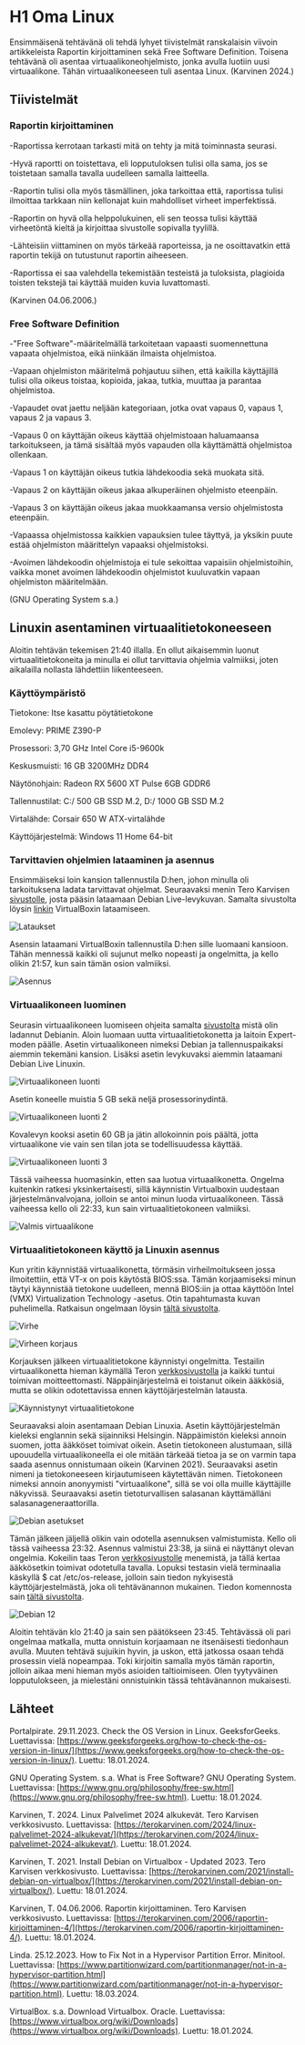 # H1 Oma Linux

Ensimmäisenä tehtävänä oli tehdä lyhyet tiivistelmät ranskalaisin viivoin artikkeleista Raportin kirjoittaminen sekä Free Software Definition. Toisena tehtävänä oli asentaa virtuaalikoneohjelmisto, jonka avulla luotiin uusi virtuaalikone. Tähän virtuaalikoneeseen tuli asentaa Linux. (Karvinen 2024.)

## Tiivistelmät

### Raportin kirjoittaminen

-Raportissa kerrotaan tarkasti mitä on tehty ja mitä toiminnasta seurasi.

-Hyvä raportti on toistettava, eli lopputuloksen tulisi olla sama, jos se toistetaan samalla tavalla uudelleen samalla laitteella.

-Raportin tulisi olla myös täsmällinen, joka tarkoittaa että, raportissa tulisi ilmoittaa tarkkaan niin kellonajat kuin mahdolliset virheet imperfektissä.

-Raportin on hyvä olla helppolukuinen, eli sen teossa tulisi käyttää virheetöntä kieltä ja kirjoittaa sivustolle sopivalla tyylillä.

-Lähteisiin viittaminen on myös tärkeää raporteissa, ja ne osoittavatkin että raportin tekijä on tutustunut raportin aiheeseen.

-Raportissa ei saa valehdella tekemistään testeistä ja tuloksista, plagioida toisten tekstejä tai käyttää muiden kuvia luvattomasti.

(Karvinen 04.06.2006.)

### Free Software Definition

-"Free Software"-määritelmällä tarkoitetaan vapaasti suomennettuna vapaata ohjelmistoa, eikä niinkään ilmaista ohjelmistoa.

-Vapaan ohjelmiston määritelmä pohjautuu siihen, että kaikilla käyttäjillä tulisi olla oikeus toistaa, kopioida, jakaa, tutkia, muuttaa ja parantaa ohjelmistoa.

-Vapaudet ovat jaettu neljään kategoriaan, jotka ovat vapaus 0, vapaus 1, vapaus 2 ja vapaus 3.

-Vapaus 0 on käyttäjän oikeus käyttää ohjelmistoaan haluamaansa tarkoitukseen, ja tämä sisältää myös vapauden olla käyttämättä ohjelmistoa ollenkaan.

-Vapaus 1 on käyttäjän oikeus tutkia lähdekoodia sekä muokata sitä.

-Vapaus 2 on käyttäjän oikeus jakaa alkuperäinen ohjelmisto eteenpäin.

-Vapaus 3 on käyttäjän oikeus jakaa muokkaamansa versio ohjelmistosta eteenpäin.

-Vapaassa ohjelmistossa kaikkien vapauksien tulee täyttyä, ja yksikin puute estää ohjelmiston määrittelyn vapaaksi ohjelmistoksi. 

-Avoimen lähdekoodin ohjelmistoja ei tule sekoittaa vapaisiin ohjelmistoihin, vaikka monet avoimen lähdekoodin ohjelmistot kuuluvatkin vapaan ohjelmiston määritelmään.

(GNU Operating System s.a.)

## Linuxin asentaminen virtuaalitietokoneeseen

Aloitin tehtävän tekemisen 21:40 illalla. En ollut aikaisemmin luonut virtuaalitietokoneita ja minulla ei ollut tarvittavia ohjelmia valmiiksi, joten aikalailla nollasta lähdettiin liikenteeseen.

### Käyttöympäristö

Tietokone: Itse kasattu pöytätietokone

Emolevy: PRIME Z390-P

Prosessori: 3,70 GHz Intel Core i5-9600k

Keskusmuisti: 16 GB 3200MHz DDR4

Näytönohjain: Radeon RX 5600 XT Pulse 6GB GDDR6

Tallennustilat: C:/ 500 GB SSD M.2, D:/ 1000 GB SSD M.2

Virtalähde: Corsair 650 W ATX-virtalähde

Käyttöjärjestelmä: Windows 11 Home 64-bit

### Tarvittavien ohjelmien lataaminen ja asennus

Ensimmäiseksi loin kansion tallennustila D:hen, johon minulla oli tarkoituksena ladata tarvittavat ohjelmat. Seuraavaksi menin Tero Karvisen [sivustolle](https://terokarvinen.com/2021/install-debian-on-virtualbox/), josta pääsin lataamaan Debian Live-levykuvan. Samalta sivustolta löysin [linkin](https://www.virtualbox.org/wiki/Downloads) VirtualBoxin lataamiseen. 

![Lataukset](Kuvat/Virtualbox_Debian_lataukset.png)

Asensin lataamani VirtualBoxin tallennustila D:hen sille luomaani kansioon. Tähän mennessä kaikki oli sujunut melko nopeasti ja ongelmitta, ja kello olikin 21:57, kun sain tämän osion valmiiksi.

![Asennus](Kuvat/Virtualbox_asennus.png)

### Virtuaalikoneen luominen

Seurasin virtuaalikoneen luomiseen ohjeita samalta [sivustolta](https://terokarvinen.com/2021/install-debian-on-virtualbox/?fromSearch=virtualbox) mistä olin ladannut Debianin. Aloin luomaan uutta virtuaalitietokonetta ja laitoin Expert-moden päälle. Asetin virtuaalikoneen nimeksi Debian ja tallennuspaikaksi aiemmin tekemäni kansion. Lisäksi asetin levykuvaksi aiemmin lataamani Debian Live Linuxin.

![Virtuaalikoneen luonti](Kuvat/Virtuaalikoneen_luonti.png)

Asetin koneelle muistia 5 GB sekä neljä prosessorinydintä. 

![Virtuaalikoneen luonti 2](Kuvat/Virtuaalikoneen_luonti2.png)

Kovalevyn kooksi asetin 60 GB ja jätin allokoinnin pois päältä, jotta virtuaalikone vie vain sen tilan jota se todellisuudessa käyttää.

![Virtuaalikoneen luonti 3](Kuvat/Virtuaalikoneen_luonti3.png)

Tässä vaiheessa huomasinkin, etten saa luotua virtuaalikonetta. Ongelma kuitenkin ratkesi yksinkertaisesti, sillä käynnistin Virtualboxin uudestaan järjestelmänvalvojana, jolloin se antoi minun luoda virtuaalikoneen. Tässä vaiheessa kello oli 22:33, kun sain virtuaalitietokoneen valmiiksi.

![Valmis virtuaalikone](Kuvat/Valmis_virtuaalikone.png)

### Virtuaalitietokoneen käyttö ja Linuxin asennus

Kun yritin käynnistää virtuaalikonetta, törmäsin virheilmoitukseen jossa ilmoitettiin, että VT-x on pois käytöstä BIOS:ssa. Tämän korjaamiseksi minun täytyi käynnistää tietokone uudelleen, mennä BIOS:iin ja ottaa käyttöön Intel (VMX) Virtualization Technology -asetus. Otin tapahtumasta kuvan puhelimella. Ratkaisun ongelmaan löysin [tältä sivustolta](https://www.partitionwizard.com/partitionmanager/not-in-a-hypervisor-partition.html).

![Virhe](Kuvat/virheilmoitus.png)

![Virheen korjaus](Kuvat/IMG_20240118_225130__01.jpg)

Korjauksen jälkeen virtuaalitietokone käynnistyi ongelmitta. Testailin virtuaalikonetta hieman käymällä Teron [verkkosivustolla](https://terokarvinen.com/) ja kaikki tuntui toimivan moitteettomasti. Näppäinjärjestelmä ei toistanut oikein ääkkösiä, mutta se olikin odotettavissa ennen käyttöjärjestelmän latausta.

![Käynnistynyt virtuaalitietokone](Kuvat/toimiva_virtuaalikone.png)

Seuraavaksi aloin asentamaan Debian Linuxia. Asetin käyttöjärjestelmän kieleksi englannin sekä sijainniksi Helsingin. Näppäimistön kieleksi annoin suomen, jotta ääkköset toimivat oikein. Asetin tietokoneen alustumaan, sillä upouudella virtuaalikoneella ei ole mitään tärkeää tietoa ja se on varmin tapa saada asennus onnistumaan oikein (Karvinen 2021). Seuraavaksi asetin nimeni ja tietokoneeseen kirjautumiseen käytettävän nimen. Tietokoneen nimeksi annoin anonyymisti "virtuaalikone", sillä se voi olla muille käyttäjille näkyvissä. Seuraavaksi asetin tietoturvallisen salasanan käyttämälläni salasanageneraattorilla.

![Debian asetukset](Kuvat/debian_asennus.png)

Tämän jälkeen jäljellä olikin vain odotella asennuksen valmistumista. Kello oli tässä vaiheessa 23:32. Asennus valmistui 23:38, ja siinä ei näyttänyt olevan ongelmia. Kokeilin taas Teron [verkkosivustolle](https://terokarvinen.com/) menemistä, ja tällä kertaa ääkkösetkin toimivat odotetulla tavalla. Lopuksi testasin vielä terminaalia käskyllä $ cat /etc/os-release, jolloin sain tiedon nykyisestä käyttöjärjestelmästä, joka oli tehtävänannon mukainen. Tiedon komennosta sain [tältä sivustolta](https://www.geeksforgeeks.org/how-to-check-the-os-version-in-linux/).

![Debian 12](Kuvat/debian12.png)

Aloitin tehtävän klo 21:40 ja sain sen päätökseen 23:45. Tehtävässä oli pari ongelmaa matkalla, mutta onnistuin korjaamaan ne itsenäisesti tiedonhaun avulla. Muuten tehtävä sujuikin hyvin, ja uskon, että jatkossa osaan tehdä prosessin vielä nopeampaa. Toki kirjoitin samalla myös tämän raportin, jolloin aikaa meni hieman myös asioiden taltioimiseen. Olen tyytyväinen lopputulokseen, ja mielestäni onnistuinkin tässä tehtävänannon mukaisesti.

## Lähteet

Portalpirate. 29.11.2023. Check the OS Version in Linux. GeeksforGeeks. Luettavissa: [https://www.geeksforgeeks.org/how-to-check-the-os-version-in-linux/](https://www.geeksforgeeks.org/how-to-check-the-os-version-in-linux/). Luettu: 18.01.2024.

GNU Operating System. s.a. What is Free Software? GNU Operating System. Luettavissa: [https://www.gnu.org/philosophy/free-sw.html](https://www.gnu.org/philosophy/free-sw.html). Luettu: 18.01.2024.

Karvinen, T. 2024. Linux Palvelimet 2024 alkukevät. Tero Karvisen verkkosivusto. Luettavissa: [https://terokarvinen.com/2024/linux-palvelimet-2024-alkukevat/](https://terokarvinen.com/2024/linux-palvelimet-2024-alkukevat/). Luettu: 18.01.2024.

Karvinen, T. 2021. Install Debian on Virtualbox - Updated 2023. Tero Karvisen verkkosivusto. Luettavissa: [https://terokarvinen.com/2021/install-debian-on-virtualbox/](https://terokarvinen.com/2021/install-debian-on-virtualbox/). Luettu: 18.01.2024.

Karvinen, T. 04.06.2006. Raportin kirjoittaminen. Tero Karvisen verkkosivusto. Luettavissa: [https://terokarvinen.com/2006/raportin-kirjoittaminen-4/](https://terokarvinen.com/2006/raportin-kirjoittaminen-4/). Luettu: 18.01.2024.

Linda. 25.12.2023. How to Fix Not in a Hypervisor Partition Error. Minitool. Luettavissa: [https://www.partitionwizard.com/partitionmanager/not-in-a-hypervisor-partition.html](https://www.partitionwizard.com/partitionmanager/not-in-a-hypervisor-partition.html). Luettu: 18.03.2024.

VirtualBox. s.a. Download Virtualbox. Oracle. Luettavissa: [https://www.virtualbox.org/wiki/Downloads](https://www.virtualbox.org/wiki/Downloads). Luettu: 18.01.2024.

